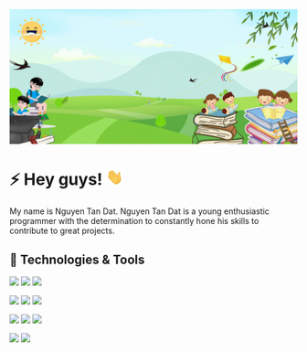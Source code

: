 [![Header](./background.jpg "Header")](http://cic.is-great.net/)

# ⚡ Hey guys! <img src="./wave.gif" width="30px">

My name is Nguyen Tan Dat. Nguyen Tan Dat is a young enthusiastic programmer with the determination to constantly hone his skills to contribute to great projects.
## 🚀 Technologies & Tools

![](https://img.shields.io/badge/Cloud-Google_Cloud-blue?style=flat&logo=google-cloud&labelColor=white)
![](https://img.shields.io/badge/VCS-GitHub-blue?style=flat&logo=github&logoColor=black&labelColor=white)
![](https://img.shields.io/badge/Tools-SourceTree-blue?style=flat&logo=sourcetree&logoColor=blue&labelColor=white)

![](https://img.shields.io/badge/Language-HTML-blue?style=flat&logo=html5&labelColor=white)
![](https://img.shields.io/badge/Language-CSS-blue?style=flat&logo=css3&logoColor=blue&labelColor=white)
![](https://img.shields.io/badge/Language-JavaScript-blue?style=flat&logo=javascript&labelColor=white&logoColor=goldenrod)

![](https://img.shields.io/badge/Language-PHP-blue?style=flat&logo=php&labelColor=white)
![](https://img.shields.io/badge/CMS-Wordpress-blue?style=flat&logo=wordpress&labelColor=white&logoColor=black)
![](https://img.shields.io/badge/Framework-Laravel-blue?style=flat&logo=laravel&labelColor=white)

![](https://img.shields.io/badge/Language-Java-blue.svg?style=flat&logo=openJDK&labelColor=white)
![](https://img.shields.io/badge/Framework-Java_Spring-blue?style=flat&logo=spring&labelColor=white)
